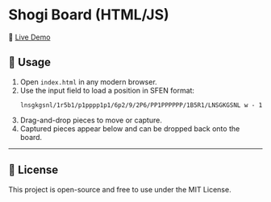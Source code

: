# Shogi Board (HTML/JS)
  
🔗 [Live Demo](https://lovekapibarasan.github.io/the_simplest_shogi_board/)


## 🚀 Usage

1. Open `index.html` in any modern browser.
2. Use the input field to load a position in SFEN format:
   ```text
   lnsgkgsnl/1r5b1/p1pppp1p1/6p2/9/2P6/PP1PPPPPP/1B5R1/LNSGKGSNL w - 1
   ```
3. Drag-and-drop pieces to move or capture.
4. Captured pieces appear below and can be dropped back onto the board.

---


## 📝 License

This project is open-source and free to use under the MIT License.

